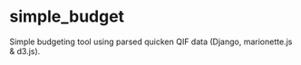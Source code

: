 simple_budget
=============

Simple budgeting tool using parsed quicken QIF data (Django, marionette.js &amp; d3.js).
